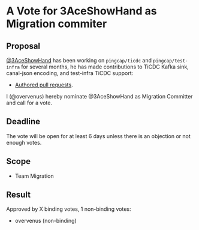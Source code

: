 # A Vote for 3AceShowHand as Migration commiter

## Proposal

[@3AceShowHand](https://github.com/3AceShowHand) has been working on `pingcap/ticdc` and `pingcap/test-infra` for several months, he has made contributions to TiCDC Kafka sink, canal-json encoding, and test-infra TiCDC support:

* [Authored pull requests](https://github.com/pingcap/ticdc/commits?author=3AceShowHand).

I (@overvenus) hereby nominate @3AceShowHand as Migration Committer and call for a vote.

## Deadline

The vote will be open for at least 6 days unless there is an objection or not enough votes.

## Scope

* Team Migration

## Result

Approved by X binding votes, 1 non-binding votes:

* overvenus (non-binding)
